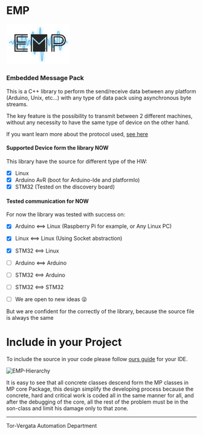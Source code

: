 # EMP
<img src="00_Guide/EMP-Logo-Background.png" alt="EMP-Logo-Background" style="zoom:33%;" />

### Embedded Message Pack

This is a C++ library to perform the send/receive data between any platform (Arduino, Unix, etc...) with any type of data pack using asynchronous byte streams.

The key feature is the possibility to transmit between 2 different machines, without any necessity to have the same type of device on the other hand.

If you want learn more about the protocol used, [see here](/00_Guide/packProtocoll.md)

#### Supported Device form the library NOW

 This library have the source for different type of the HW:

- [x] Linux
- [x] Arduino AvR (boot for Arduino-Ide and platformIo)
- [x] STM32 (Tested on the discovery board)

#### Tested communication for NOW 

For now the library was tested with success on: 

- [x] Arduino <==> Linux (Raspberry Pi for example, or Any Linux PC)

- [x] Linux <==> Linux (Using Socket abstraction)

- [x] STM32 <==> Linux

- [ ] Arduino <==> Arduino

- [ ] STM32 <==> Arduino

- [ ] STM32 <==> STM32 

- [ ] We are open to new ideas :stuck_out_tongue_winking_eye:

But we are confident for the correctly of the library, because the source file is always the same



# Include in your Project

To include the source in your code please follow [ours guide](/00_Guide/InstallGuide.md) for your IDE.

![EMP-Hierarchy](/01_DOC/img/EMP-Hierarchy.png)

It is easy to see that all concrete classes descend form the MP classes in MP core Package, this design simplify the developing process because the concrete, hard and critical work is coded all in the same manner for all, and after the debugging of the core, all the rest of the problem must be in the son-class and limit his damage only to that zone.

---
Tor-Vergata Automation Department

